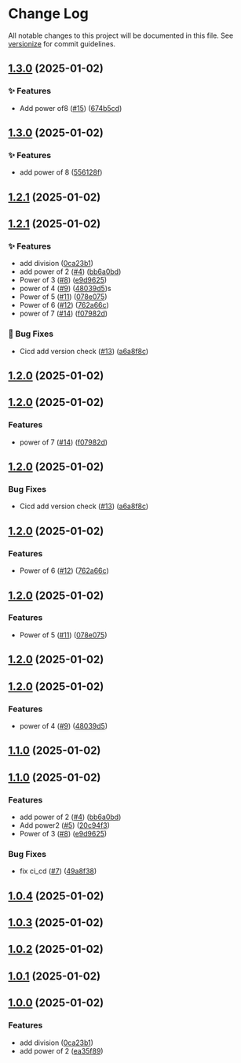 # Change Log

All notable changes to this project will be documented in this file. See [versionize](https://github.com/versionize/versionize) for commit guidelines.

<a name="1.3.0"></a>
## [1.3.0](https://www.github.com/miekki/gh-packages/releases/tag/v1.3.0) (2025-01-02)

### ✨ Features

* Add power of8 ([#15](https://www.github.com/miekki/gh-packages/issues/15)) ([674b5cd](https://www.github.com/miekki/gh-packages/commit/674b5cd3d7833d8362f107bee704031945121f11))

<a name="1.3.0"></a>
## [1.3.0](https://www.github.com/miekki/gh-packages/releases/tag/v1.3.0) (2025-01-02)

### ✨ Features

* add power of 8 ([556128f](https://www.github.com/miekki/gh-packages/commit/556128fbec539e49d6dd6dc27f85cfd4dc682a96))

<a name="1.2.1"></a>
## [1.2.1](https://www.github.com/miekki/gh-packages/releases/tag/v1.2.1) (2025-01-02)

<a name="1.2.1"></a>

## [1.2.1](https://www.github.com/miekki/gh-packages/releases/tag/v1.2.1) (2025-01-02)

### ✨ Features

- add division ([0ca23b1](https://www.github.com/miekki/gh-packages/commit/0ca23b164a859c9c0bd9d9fe6e473ac9fed9ae99))
- add power of 2 ([#4](https://www.github.com/miekki/gh-packages/issues/4)) ([bb6a0bd](https://www.github.com/miekki/gh-packages/commit/bb6a0bd1339eef157cbe91dad531053d95304df8))
- Power of 3 ([#8](https://www.github.com/miekki/gh-packages/issues/8)) ([e9d9625](https://www.github.com/miekki/gh-packages/commit/e9d9625ef28328f6bd3ca6406a216ba157adf724))
- power of 4 ([#9](https://www.github.com/miekki/gh-packages/issues/9)) ([48039d5](https://www.github.com/miekki/gh-packages/commit/48039d5e543512f10e980173b32fc10043ef8dfa))s
- Power of 5 ([#11](https://www.github.com/miekki/gh-packages/issues/11)) ([078e075](https://www.github.com/miekki/gh-packages/commit/078e07531f103e087c5df53cdd648ae16cee3907))
- Power of 6 ([#12](https://www.github.com/miekki/gh-packages/issues/12)) ([762a66c](https://www.github.com/miekki/gh-packages/commit/762a66ced01e6b326aaa43894da729ed6dfa6c08))
- power of 7 ([#14](https://www.github.com/miekki/gh-packages/issues/14)) ([f07982d](https://www.github.com/miekki/gh-packages/commit/f07982d805ab9a74edbdc13d782e4c441537ef55))

### 🐛 Bug Fixes

- Cicd add version check ([#13](https://www.github.com/miekki/gh-packages/issues/13)) ([a6a8f8c](https://www.github.com/miekki/gh-packages/commit/a6a8f8cf6fa123bb2da72157fe9a6379ec6cb4bc))

<a name="1.2.0"></a>

## [1.2.0](https://www.github.com/miekki/gh-packages/releases/tag/v1.2.0) (2025-01-02)

<a name="1.2.0"></a>
## [1.2.0](https://www.github.com/miekki/gh-packages/releases/tag/v1.2.0) (2025-01-02)

### Features

- power of 7 ([#14](https://www.github.com/miekki/gh-packages/issues/14)) ([f07982d](https://www.github.com/miekki/gh-packages/commit/f07982d805ab9a74edbdc13d782e4c441537ef55))

<a name="1.2.0"></a>

## [1.2.0](https://www.github.com/miekki/gh-packages/releases/tag/v1.2.0) (2025-01-02)

### Bug Fixes

- Cicd add version check ([#13](https://www.github.com/miekki/gh-packages/issues/13)) ([a6a8f8c](https://www.github.com/miekki/gh-packages/commit/a6a8f8cf6fa123bb2da72157fe9a6379ec6cb4bc))

<a name="1.2.0"></a>

## [1.2.0](https://www.github.com/miekki/gh-packages/releases/tag/v1.2.0) (2025-01-02)

### Features

- Power of 6 ([#12](https://www.github.com/miekki/gh-packages/issues/12)) ([762a66c](https://www.github.com/miekki/gh-packages/commit/762a66ced01e6b326aaa43894da729ed6dfa6c08))

<a name="1.2.0"></a>

## [1.2.0](https://www.github.com/miekki/gh-packages/releases/tag/v1.2.0) (2025-01-02)

### Features

- Power of 5 ([#11](https://www.github.com/miekki/gh-packages/issues/11)) ([078e075](https://www.github.com/miekki/gh-packages/commit/078e07531f103e087c5df53cdd648ae16cee3907))

<a name="1.2.0"></a>

## [1.2.0](https://www.github.com/miekki/gh-packages/releases/tag/v1.2.0) (2025-01-02)

<a name="1.2.0"></a>

## [1.2.0](https://www.github.com/miekki/gh-packages/releases/tag/v1.2.0) (2025-01-02)

### Features

- power of 4 ([#9](https://www.github.com/miekki/gh-packages/issues/9)) ([48039d5](https://www.github.com/miekki/gh-packages/commit/48039d5e543512f10e980173b32fc10043ef8dfa))

<a name="1.1.0"></a>

## [1.1.0](https://www.github.com/miekki/gh-packages/releases/tag/v1.1.0) (2025-01-02)

<a name="1.1.0"></a>

## [1.1.0](https://www.github.com/miekki/gh-packages/releases/tag/v1.1.0) (2025-01-02)

### Features

- add power of 2 ([#4](https://www.github.com/miekki/gh-packages/issues/4)) ([bb6a0bd](https://www.github.com/miekki/gh-packages/commit/bb6a0bd1339eef157cbe91dad531053d95304df8))
- Add power2 ([#5](https://www.github.com/miekki/gh-packages/issues/5)) ([20c94f3](https://www.github.com/miekki/gh-packages/commit/20c94f3d3e56084f8f51be0c95861f7cf5cef9d6))
- Power of 3 ([#8](https://www.github.com/miekki/gh-packages/issues/8)) ([e9d9625](https://www.github.com/miekki/gh-packages/commit/e9d9625ef28328f6bd3ca6406a216ba157adf724))

### Bug Fixes

- fix ci_cd ([#7](https://www.github.com/miekki/gh-packages/issues/7)) ([49a8f38](https://www.github.com/miekki/gh-packages/commit/49a8f385d436d840f10c7e9d946252ba9adb9bbf))

<a name="1.0.4"></a>

## [1.0.4](https://www.github.com/miekki/gh-packages/releases/tag/v1.0.4) (2025-01-02)

<a name="1.0.3"></a>

## [1.0.3](https://www.github.com/miekki/gh-packages/releases/tag/v1.0.3) (2025-01-02)

<a name="1.0.2"></a>

## [1.0.2](https://www.github.com/miekki/gh-packages/releases/tag/v1.0.2) (2025-01-02)

<a name="1.0.1"></a>

## [1.0.1](https://www.github.com/miekki/gh-packages/releases/tag/v1.0.1) (2025-01-02)

<a name="1.0.0"></a>

## [1.0.0](https://www.github.com/miekki/gh-packages/releases/tag/v1.0.0) (2025-01-02)

### Features

- add division ([0ca23b1](https://www.github.com/miekki/gh-packages/commit/0ca23b164a859c9c0bd9d9fe6e473ac9fed9ae99))
- add power of 2 ([ea35f89](https://www.github.com/miekki/gh-packages/commit/ea35f897a2fc8814d6ccc990b992a92adafea429))
